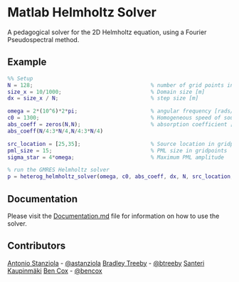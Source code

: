 # Matlab Helmholtz Solver
A pedagogical solver for the 2D Helmholtz equation, using a Fourier Pseudospectral method.

## Example
```matlab
%% Setup
N = 128;                                     % number of grid points in each direction
size_x = 10/1000;                            % Domain size [m]
dx = size_x / N;                             % step size [m]

omega = 2*(10^6)*2*pi;                       % angular frequency [rads/s], 2*pi*f_0
c0 = 1300;                                   % Homogeneous speed of sound [m/s]
abs_coeff = zeros(N,N);                      % absorption coefficient [dB/cm]
abs_coeff(N/4:3*N/4,N/4:3*N/4)

src_location = [25,35];                      % Source location in gridpoints
pml_size = 15;                               % PML size in gridpoints
sigma_star = 4*omega;                        % Maximum PML amplitude

% run the GMRES Helmholtz solver
p = heterog_helmholtz_solver(omega, c0, abs_coeff, dx, N, src_location, pml_size, sigma_star);
```

## Documentation
Please visit the [Documentation.md](Documentation.md) file for information on how to use the solver.


## Contributors
[Antonio Stanziola](https://bug.medphys.ucl.ac.uk/antonio-stanziola) - [@astanziola](https://github.com/orgs/ucl-bug/people/astanziola)
[Bradley Treeby](https://bug.medphys.ucl.ac.uk/bradley-treeby) - [@btreeby](https://github.com/orgs/ucl-bug/people/btreeby)
[Santeri Kaupinmäki](https://bug.medphys.ucl.ac.uk/santeri-kaupinmaki)
[Ben Cox](https://bug.medphys.ucl.ac.uk/ben-cox) - [@bencox](https://github.com/orgs/ucl-bug/people/bencox)